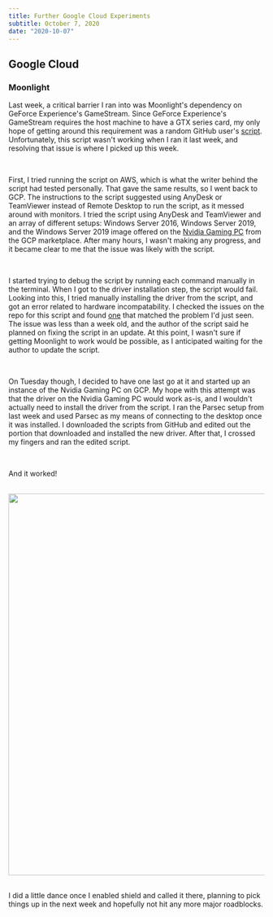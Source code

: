 ```yaml
---
title: Further Google Cloud Experiments
subtitle: October 7, 2020
date: "2020-10-07"
---
```


## Google Cloud

### Moonlight

Last week, a critical barrier I ran into was Moonlight's dependency on GeForce Experience's GameStream. Since GeForce Experience's GameStream requires the host machine to have a GTX series card, my only hope of getting around this requirement was a random GitHub user's [script](https://github.com/acceleration3/cloudgamestream). Unfortunately, this script wasn't working when I ran it last week, and resolving that issue is where I picked up this week.

<br>

First, I tried running the script on AWS, which is what the writer behind the script had tested personally. That gave the same results, so I went back to GCP. The instructions to the script suggested using AnyDesk or TeamViewer instead of Remote Desktop to run the script, as it messed around with monitors. I tried the script using AnyDesk and TeamViewer and an array of different setups: Windows Server 2016, Windows Server 2019, and the Windows Server 2019 image offered on the [Nvidia Gaming PC](https://console.cloud.google.com/marketplace/details/nvidia/nvidia-gaming-windows-server-2019) from the GCP marketplace. After many hours, I wasn't making any progress, and it became clear to me that the issue was likely with the script.

<br>

I started trying to debug the script by running each command manually in the terminal. When I got to the driver installation step, the script would fail. Looking into this, I tried manually installing the driver from the script, and got an error related to hardware incompatability. I checked the issues on the repo for this script and found [one](https://github.com/acceleration3/cloudgamestream/issues/4) that matched the problem I'd just seen. The issue was less than a week old, and the author of the script said he planned on fixing the script in an update. At this point, I wasn't sure if getting Moonlight to work would be possible, as I anticipated waiting for the author to update the script.

<br>

On Tuesday though, I decided to have one last go at it and started up an instance of the Nvidia Gaming PC on GCP. My hope with this attempt was that the driver on the Nvidia Gaming PC would work as-is, and I wouldn't actually need to install the driver from the script. I ran the Parsec setup from last week and used Parsec as my means of connecting to the desktop once it was installed. I downloaded the scripts from GitHub and edited out the portion that downloaded and installed the new driver. After that, I crossed my fingers and ran the edited script.

<br>

And it worked!

<br>

<img src="/articles/shield-enabled.png" width="750px">

<br>
<br>

I did a little dance once I enabled shield and called it there, planning to pick things up in the next week and hopefully not hit any more major roadblocks.
